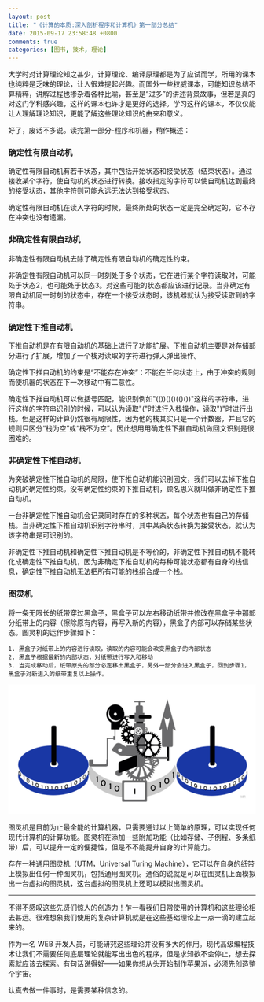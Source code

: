 ```yaml
---
layout: post
title: "《计算的本质:深入剖析程序和计算机》第一部分总结"
date: 2015-09-17 23:58:48 +0800
comments: true
categories: [图书, 技术, 理论]
---
```


大学时对计算理论知之甚少，计算理论、编译原理都是为了应试而学，所用的课本也纯粹是乏味的理论，让人很难提起兴趣。而国外一些权威课本，可能知识总结不算精粹，讲解过程也掺杂着各种比喻，甚至是“过多”的讲述背景故事，但若是真的对这门学科感兴趣，这样的课本也许才是更好的选择。学习这样的课本，不仅仅能让人理解理论知识，更能了解这些理论知识的由来和意义。

好了，废话不多说。读完第一部分-程序和机器，稍作概述：

<!--more-->

### 确定性有限自动机
确定性有限自动机有若干状态，其中包括开始状态和接受状态（结束状态）。通过接收某个字符，使自动机的状态进行转换。接收指定的字符可以使自动机达到最终的接受状态，其他字符则可能永远无法达到接受状态。

确定性有限自动机在读入字符的时候，最终所处的状态一定是完全确定的，它不存在冲突也没有遗漏。

### 非确定性有限自动机
非确定性有限自动机去除了确定性有限自动机的确定性约束。

非确定性有限自动机可以同一时刻处于多个状态，它在进行某个字符读取时，可能处于状态2，也可能处于状态3。对这些可能的状态都应该进行记录。当非确定有限自动机同一时刻的状态中，存在一个接受状态时，该机器就认为接受读取到的字符串。

### 确定性下推自动机
下推自动机是在有限自动机的基础上进行了功能扩展。下推自动机主要是对存储部分进行了扩展，增加了一个栈对读取的字符进行弹入弹出操作。

确定性下推自动机的约束是“不能存在冲突”：不能在任何状态上，由于冲突的规则而使机器的状态在下一次移动中有二意性。

确定性下推自动机可以做括号匹配，能识别例如"(())()()(()())"这样的字符串，进行这样的字符串识别的时候，可以认为读取"("时进行入栈操作，读取")"时进行出栈。但是这样的计算仍然很有局限性，因为他的栈其实只是一个计数器，并且它的规则只区分“栈为空”或“栈不为空”。因此想用用确定性下推自动机做回文识别是很困难的。

### 非确定性下推自动机
为突破确定性下推自动机的局限，使下推自动机能识别回文，我们可以去掉下推自动机的确定性约束。没有确定性约束的下推自动机，顾名思义就叫做非确定性下推自动机。

一台非确定性下推自动机会记录同时存在的多种状态，每个状态也有自己的存储栈。当非确定性下推自动机识别字符串时，其中某条状态转换为接受状态，就认为该字符串是可识别的。

非确定性下推自动机和确定性下推自动机是不等价的，非确定性下推自动机不能转化成确定性下推自动机，因为非确定下推自动机的每种可能状态都有自身的栈信息，确定性下推自动机无法把所有可能的栈组合成一个栈。

### 图灵机
将一条无限长的纸带穿过黑盒子，黑盒子可以左右移动纸带并修改在黑盒子中那部分纸带上的内容（擦除原有内容，再写入新的内容），黑盒子内部可以存储某些状态。图灵机的运作步骤如下：

    1. 黑盒子对纸带上的内容进行读取，读取的内容可能会改变黑盒子的内部状态
    2. 黑盒子根据最新的内部状态，对纸带进行写入和移动
    3. 当完成移动后，纸带原先的部分必定移出黑盒子，另外一部分会进入黑盒子，回到步骤1，黑盒子对新进入的纸带重复以上操作。

![](/images/post/20150917/turing-machine.jpg)

图灵机是目前为止最全能的计算机器，只需要通过以上简单的原理，可以实现任何现代计算机的计算功能。图灵机在添加一些附加功能（比如存储、子例程、多条纸带）后，可以提升一定的便捷性，但是不不能提升自身的计算能力。

存在一种通用图灵机（UTM，Universal Turing Machine），它可以在自身的纸带上模拟出任何一种图灵机，包括通用图灵机。通俗的说就是可以在图灵机上面模拟出一台虚拟的图灵机，这台虚拟的图灵机上还可以模拟出图灵机。

---
不得不感叹这些先贤们惊人的创造力！乍一看我们日常使用的计算机和这些理论相去甚远。很难想象我们使用的复杂计算机就是在这些基础理论上一点一滴的建立起来的。

作为一名 WEB 开发人员，可能研究这些理论并没有多大的作用。现代高级编程技术让我们不需要任何底层理论就能写出出色的程序，但是求知欲不会停止，想去探索就应该去探索。有句话说得好——如果你想从头开始制作苹果派，必须先创造整个宇宙。

认真去做一件事时，是需要某种信念的。
